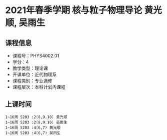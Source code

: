 # 2021年春季学期 核与粒子物理导论 黄光顺, 吴雨生






## 课程信息

- 课程号：PHYS4002.01
- 学分：4
- 教学类型：理论课
- 开课单位：近代物理系
- 课程类别：专业选修
- 课程层次：本科计划内课程

## 上课时间

```
1~16周 5203 :2(8,9,10) 黄光顺
1~16周 5203 :2(8,9,10) 吴雨生
1~16周 5203 :4(6,7) 黄光顺
1~16周 5203 :4(6,7) 吴雨生
```

